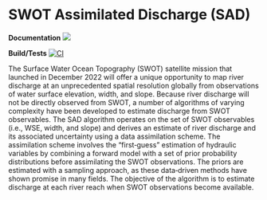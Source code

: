 # SWOT Assimilated Discharge (SAD)

**Documentation** [![](https://img.shields.io/badge/docs-online-blue.svg)](https://hydro-umass.github.io/Sad.jl)

**Build/Tests** [![CI](https://github.com/Hydro-Umass/Sad.jl/workflows/CI/badge.svg)](https://github.com/Hydro-Umass/Sad.jl/actions?query=workflow:CI)

The Surface Water Ocean Topography (SWOT) satellite mission that launched in December 2022 will offer a unique opportunity to map river discharge at an unprecedented spatial resolution globally from observations of water surface elevation, width, and slope. Because river discharge will not be directly observed from SWOT, a number of algorithms of varying complexity have been developed to estimate discharge from SWOT observables. The SAD algorithm operates on the set of SWOT observables (i.e., WSE, width, and slope) and derives an estimate of river discharge and its associated uncertainty using a data assimilation scheme. The assimilation scheme involves the “first‐guess” estimation of hydraulic variables by combining a forward model with a set of prior probability distributions before assimilating the SWOT observations. The priors are estimated with a sampling approach, as these data‐driven methods have shown promise in many fields. The objective of the algorithm is to estimate discharge at each river reach when SWOT observations become available.
